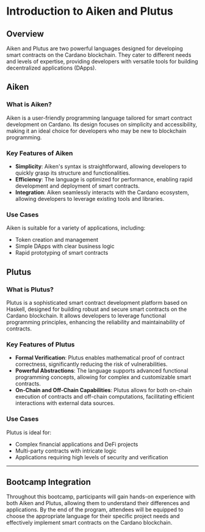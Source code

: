 # Introduction to Aiken and Plutus

## Overview
Aiken and Plutus are two powerful languages designed for developing smart contracts on the Cardano blockchain. They cater to different needs and levels of expertise, providing developers with versatile tools for building decentralized applications (DApps).

## Aiken

### What is Aiken?
Aiken is a user-friendly programming language tailored for smart contract development on Cardano. Its design focuses on simplicity and accessibility, making it an ideal choice for developers who may be new to blockchain programming.

### Key Features of Aiken
- **Simplicity**: Aiken's syntax is straightforward, allowing developers to quickly grasp its structure and functionalities.
- **Efficiency**: The language is optimized for performance, enabling rapid development and deployment of smart contracts.
- **Integration**: Aiken seamlessly interacts with the Cardano ecosystem, allowing developers to leverage existing tools and libraries.

### Use Cases
Aiken is suitable for a variety of applications, including:
- Token creation and management
- Simple DApps with clear business logic
- Rapid prototyping of smart contracts

## Plutus

### What is Plutus?
Plutus is a sophisticated smart contract development platform based on Haskell, designed for building robust and secure smart contracts on the Cardano blockchain. It allows developers to leverage functional programming principles, enhancing the reliability and maintainability of contracts.

### Key Features of Plutus
- **Formal Verification**: Plutus enables mathematical proof of contract correctness, significantly reducing the risk of vulnerabilities.
- **Powerful Abstractions**: The language supports advanced functional programming concepts, allowing for complex and customizable smart contracts.
- **On-Chain and Off-Chain Capabilities**: Plutus allows for both on-chain execution of contracts and off-chain computations, facilitating efficient interactions with external data sources.

### Use Cases
Plutus is ideal for:
- Complex financial applications and DeFi projects
- Multi-party contracts with intricate logic
- Applications requiring high levels of security and verification

---

## Bootcamp Integration
Throughout this bootcamp, participants will gain hands-on experience with both Aiken and Plutus, allowing them to understand their differences and applications. By the end of the program, attendees will be equipped to choose the appropriate language for their specific project needs and effectively implement smart contracts on the Cardano blockchain.
